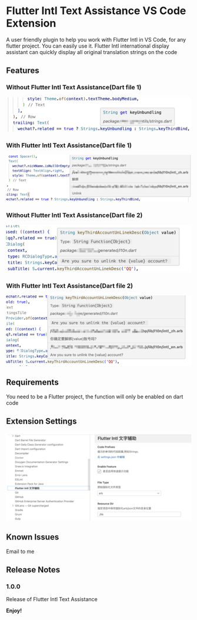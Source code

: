 #  Flutter Intl Text Assistance VS Code Extension

 A user friendly plugin to help you work with Flutter Intl in VS Code, for any flutter project. You can easily use it. Flutter Intl international display assistant can quickly display all original translation strings on the code

## Features

### Without Flutter Intl Text Assistance(Dart file 1)

![Without Flutter Color](images/without-plugin-code.png)

### With Flutter Intl Text Assistance(Dart file 1)

![With Flutter Intl Text Assistance](images/with-plugin-code.png)

### Without Flutter Intl Text Assistance(Dart file 2)

![Without Flutter Color 2](images/without-plugin-code2.png)

### With Flutter Intl Text Assistance(Dart file 2)

![With Flutter Intl Text Assistance 2](images/with-plugin-code2.png)



## Requirements

You need to be a Flutter project, the function will only be enabled on dart code

## Extension Settings

![Configuration](images/configuration.png)

## Known Issues

Email to me

## Release Notes


### 1.0.0
Release of Flutter Intl Text Assistance


**Enjoy!**
